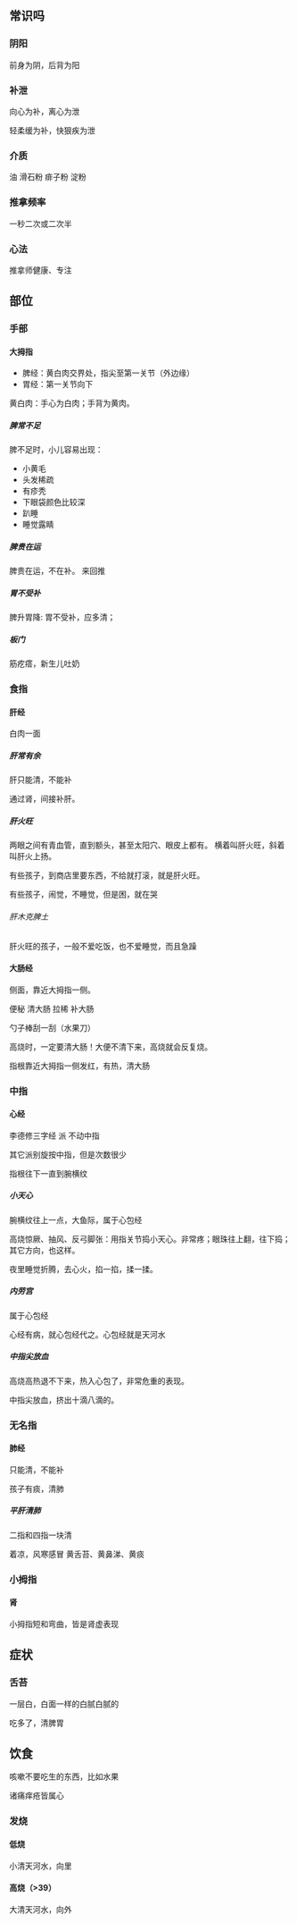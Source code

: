 ## 常识吗

### 阴阳

前身为阴，后背为阳

### 补泄

向心为补，离心为泄

轻柔缓为补，快狠疾为泄

### 介质

油
滑石粉
痱子粉
淀粉

### 推拿频率

一秒二次或二次半

### 心法

推拿师健康、专注

## 部位

### 手部

#### 大拇指

- 脾经：黄白肉交界处，指尖至第一关节（外边缘）
- 胃经：第一关节向下

黄白肉：手心为白肉；手背为黄肉。

##### 脾常不足

脾不足时，小儿容易出现：
- 小黄毛
- 头发稀疏
- 有疹秃
- 下眼袋颜色比较深
- 趴睡
- 睡觉露睛

##### 脾贵在运

脾贵在运，不在补。
来回推

##### 胃不受补

脾升胃降: 胃不受补，应多清；

##### 板门

筋疙瘩，新生儿吐奶

### 食指

#### 肝经

白肉一面

##### 肝常有余

肝只能清，不能补


通过肾，间接补肝。


##### 肝火旺

两眼之间有青血管，直到额头，甚至太阳穴、眼皮上都有。
横着叫肝火旺，斜着叫肝火上扬。

有些孩子，到商店里要东西，不给就打滚，就是肝火旺。

有些孩子，闹觉，不睡觉，但是困，就在哭

###### 肝木克脾土

肝火旺的孩子，一般不爱吃饭，也不爱睡觉，而且急躁

#### 大肠经

侧面，靠近大拇指一侧。

便秘 清大肠
拉稀 补大肠

勺子棒刮一刮（水果刀）

高烧时，一定要清大肠！大便不清下来，高烧就会反复烧。

指根靠近大拇指一侧发红，有热，清大肠

### 中指

#### 心经

李德修三字经 派 不动中指

其它派别旋按中指，但是次数很少

指根往下一直到腕横纹



##### 小天心

腕横纹往上一点，大鱼际，属于心包经

高烧惊厥、抽风、反弓脚张：用指关节捣小天心。非常疼；眼珠往上翻，往下捣；其它方向，也这样。

夜里睡觉折腾，去心火，掐一掐，揉一揉。

##### 内劳宫

属于心包经

心经有病，就心包经代之。心包经就是天河水

##### 中指尖放血

高烧高热退不下来，热入心包了，非常危重的表现。

中指尖放血，挤出十滴八滴的。




### 无名指

#### 肺经

只能清，不能补


孩子有痰，清肺

##### 平肝清肺

二指和四指一块清

着凉，风寒感冒
黄舌苔、黄鼻涕、黄痰


### 小拇指

#### 肾

小拇指短和弯曲，皆是肾虚表现


























## 症状
### 舌苔

一层白，白面一样的白腻白腻的

吃多了，清脾胃

## 饮食

咳嗽不要吃生的东西，比如水果

诸痛痒疮皆属心

### 发烧

#### 低烧

小清天河水，向里

#### 高烧（>39）

大清天河水，向外



